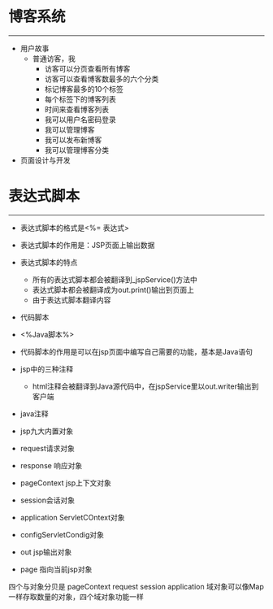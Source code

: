 # 博客系统
***
- 用户故事
  - 普通访客，我
    - 访客可以分页查看所有博客
    - 访客可以查看博客数最多的六个分类
    - 标记博客最多的10个标签
    - 每个标签下的博客列表
    - 时间来查看博客列表
    - 我可以用户名密码登录
    - 我可以管理博客
    - 我可以发布新博客
    - 我可以管理博客分类
- 页面设计与开发

# 表达式脚本
***
- 表达式脚本的格式是<%= 表达式>
- 表达式脚本的作用是：JSP页面上输出数据
- 表达式脚本的特点
  - 所有的表达式脚本都会被翻译到_jspService()方法中
  - 表达式脚本都会被翻译成为out.print()输出到页面上
  - 由于表达式脚本翻译内容

- 代码脚本
- <%Java脚本%>
- 代码脚本的作用是可以在jsp页面中编写自己需要的功能，基本是Java语句

- jsp中的三种注释
  - html注释会被翻译到Java源代码中，在jspService里以out.writer输出到客户端
- java注释

- jsp九大内置对象
- request请求对象
- response 响应对象
- pageContext jsp上下文对象
- session会话对象
- application ServletCOntext对象
- configServletCondig对象
- out  jsp输出对象
- page 指向当前jsp对象

四个与对象分贝是
pageContext request session application
域对象可以像Map一样存取数量的对象，四个域对象功能一样
